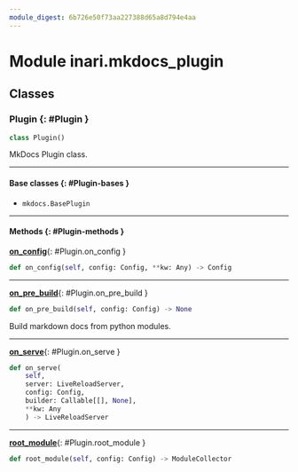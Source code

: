 ```yaml
---
module_digest: 6b726e50f73aa227388d65a8d794e4aa
---
```


# Module inari.mkdocs_plugin


## Classes

### Plugin {: #Plugin }

```python
class Plugin()
```

MkDocs Plugin class.


------

#### Base classes {: #Plugin-bases }

* `mkdocs.BasePlugin`


------

#### Methods {: #Plugin-methods }

[**on_config**](#Plugin.on_config){: #Plugin.on_config }

```python
def on_config(self, config: Config, **kw: Any) -> Config
```


------

[**on_pre_build**](#Plugin.on_pre_build){: #Plugin.on_pre_build }

```python
def on_pre_build(self, config: Config) -> None
```

Build markdown docs from python modules.

------

[**on_serve**](#Plugin.on_serve){: #Plugin.on_serve }

```python
def on_serve(
    self,
    server: LiveReloadServer,
    config: Config,
    builder: Callable[[], None],
    **kw: Any
    ) -> LiveReloadServer
```


------

[**root_module**](#Plugin.root_module){: #Plugin.root_module }

```python
def root_module(self, config: Config) -> ModuleCollector
```

